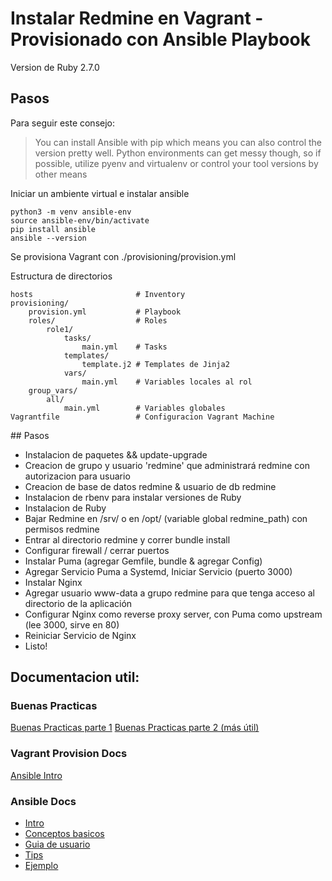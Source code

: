 # Instalar Redmine en Vagrant - Provisionado con Ansible Playbook

Version de Ruby 2.7.0

## Pasos
Para seguir este consejo:
> You can install Ansible with pip which means you can also control the version pretty well. Python environments can get messy though, so if possible, utilize pyenv and virtualenv or control your tool versions by other means

Iniciar un ambiente virtual e instalar ansible
```shell
python3 -m venv ansible-env
source ansible-env/bin/activate
pip install ansible
ansible --version
```



Se provisiona Vagrant con ./provisioning/provision.yml

Estructura de directorios 
```
hosts                       # Inventory
provisioning/
    provision.yml           # Playbook
    roles/                  # Roles
        role1/
            tasks/
                main.yml    # Tasks
            templates/
                template.j2 # Templates de Jinja2
            vars/
                main.yml    # Variables locales al rol
    group_vars/
        all/
            main.yml        # Variables globales
Vagrantfile                 # Configuracion Vagrant Machine

```

## Pasos 

* Instalacion de paquetes && update-upgrade
* Creacion de grupo y usuario 'redmine' que administrará redmine con autorizacion para usuario
* Creacion de base de datos redmine & usuario de db redmine
* Instalacion de rbenv para instalar versiones de Ruby
* Instalacion de Ruby
* Bajar Redmine en /srv/ o en /opt/ (variable global redmine_path) con permisos redmine
* Entrar al directorio redmine y correr bundle install
* Configurar firewall / cerrar puertos 
* Instalar Puma (agregar Gemfile, bundle & agregar Config)
* Agregar Servicio Puma a Systemd, Iniciar Servicio (puerto 3000)
* Instalar Nginx
* Agregar usuario www-data a grupo redmine para que tenga acceso al directorio de la aplicación
* Configurar Nginx como reverse proxy server, con Puma como upstream (lee 3000, sirve en 80)
* Reiniciar Servicio de Nginx
* Listo!

## Documentacion util:

### Buenas Practicas 

[Buenas Practicas parte 1](https://medium.com/polarsquad/ansible-best-practices-part-1-b3391b3c6f68)
[Buenas Practicas parte 2 (más útil)](https://polarsquad.com/blog/ansible-best-practices-part-2)
### Vagrant Provision Docs

[Ansible Intro](https://www.vagrantup.com/docs/provisioning/ansible_intro)

### Ansible Docs

* [Intro](https://docs.ansible.com/ansible/latest/user_guide/playbooks_intro.html#about-playbooks)
* [Conceptos basicos](https://docs.ansible.com/ansible/latest/network/getting_started/basic_concepts.html#playbooks)
* [Guia de usuario](https://docs.ansible.com/ansible/latest/user_guide/index.html)
* [Tips](https://docs.ansible.com/ansible/latest/user_guide/playbooks_best_practices.html#playbooks-tips-and-tricks)
* [Ejemplo](https://docs.ansible.com/ansible/latest/getting_started/get_started_playbook.html)


